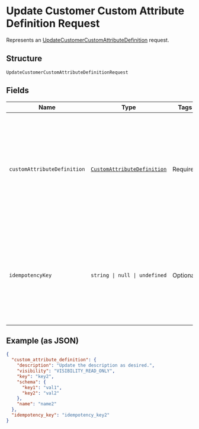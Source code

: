 <!-- Optimized: 2025-10-06 -->
<!-- RPM: 1.6.2.1.1.6.2.1_update-customer-custom-attribute-definition-request_20251006 -->
<!-- Session: E2E RPM DNA Application -->
<!-- AOM: RND (Reggie & Dro) -->
<!-- COI: TECHNOLOGY -->
<!-- RPM: HIGH -->
<!-- ACTION: BUILD -->

# Update Customer Custom Attribute Definition Request

Represents an [UpdateCustomerCustomAttributeDefinition](../../doc/api/customer-custom-attributes.md#update-customer-custom-attribute-definition) request.

## Structure

`UpdateCustomerCustomAttributeDefinitionRequest`

## Fields

| Name | Type | Tags | Description |
|  --- | --- | --- | --- |
| `customAttributeDefinition` | [`CustomAttributeDefinition`](../../doc/models/custom-attribute-definition.md) | Required | Represents a definition for custom attribute values. A custom attribute definition<br>specifies the key, visibility, schema, and other properties for a custom attribute. |
| `idempotencyKey` | `string \| null \| undefined` | Optional | A unique identifier for this request, used to ensure idempotency. For more information,<br>see [Idempotency](https://developer.squareup.com/docs/build-basics/common-api-patterns/idempotency).<br>**Constraints**: *Maximum Length*: `45` |

## Example (as JSON)

```json
{
  "custom_attribute_definition": {
    "description": "Update the description as desired.",
    "visibility": "VISIBILITY_READ_ONLY",
    "key": "key2",
    "schema": {
      "key1": "val1",
      "key2": "val2"
    },
    "name": "name2"
  },
  "idempotency_key": "idempotency_key2"
}
```
